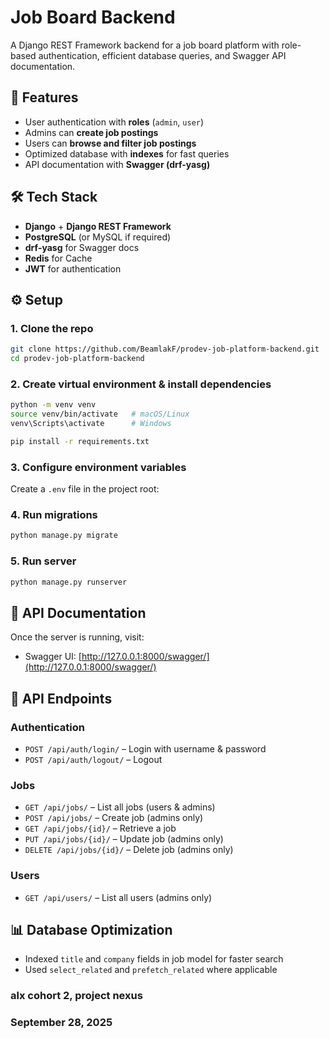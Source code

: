 # Job Board Backend  

A Django REST Framework backend for a job board platform with role-based authentication, efficient database queries, and Swagger API documentation.  

## 🚀 Features  
- User authentication with **roles** (`admin`, `user`)  
- Admins can **create job postings**  
- Users can **browse and filter job postings**  
- Optimized database with **indexes** for fast queries  
- API documentation with **Swagger (drf-yasg)**  

## 🛠 Tech Stack  
- **Django** + **Django REST Framework**  
- **PostgreSQL** (or MySQL if required)  
- **drf-yasg** for Swagger docs 
- **Redis** for Cache
- **JWT** for authentication 

## ⚙️ Setup  

### 1. Clone the repo  
```bash
git clone https://github.com/BeamlakF/prodev-job-platform-backend.git
cd prodev-job-platform-backend
````

### 2. Create virtual environment & install dependencies

```bash
python -m venv venv
source venv/bin/activate   # macOS/Linux
venv\Scripts\activate      # Windows

pip install -r requirements.txt
```

### 3. Configure environment variables

Create a `.env` file in the project root:


### 4. Run migrations

```bash
python manage.py migrate
```

### 5. Run server

```bash
python manage.py runserver
```

## 📖 API Documentation

Once the server is running, visit:

* Swagger UI: [http://127.0.0.1:8000/swagger/](http://127.0.0.1:8000/swagger/)

## 🔑 API Endpoints

### Authentication

* `POST /api/auth/login/` – Login with username & password
* `POST /api/auth/logout/` – Logout

### Jobs

* `GET /api/jobs/` – List all jobs (users & admins)
* `POST /api/jobs/` – Create job (admins only)
* `GET /api/jobs/{id}/` – Retrieve a job
* `PUT /api/jobs/{id}/` – Update job (admins only)
* `DELETE /api/jobs/{id}/` – Delete job (admins only)

### Users

* `GET /api/users/` – List all users (admins only)

## 📊 Database Optimization

* Indexed `title` and `company` fields in job model for faster search
* Used `select_related` and `prefetch_related` where applicable

### alx cohort 2, project nexus

### September 28, 2025

